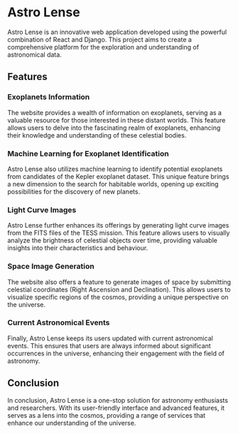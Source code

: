 # Astro Lense

Astro Lense is an innovative web application developed using the powerful combination of React and Django. This project aims to create a comprehensive platform for the exploration and understanding of astronomical data.

## Features

### Exoplanets Information

The website provides a wealth of information on exoplanets, serving as a valuable resource for those interested in these distant worlds. This feature allows users to delve into the fascinating realm of exoplanets, enhancing their knowledge and understanding of these celestial bodies.

### Machine Learning for Exoplanet Identification

Astro Lense also utilizes machine learning to identify potential exoplanets from candidates of the Kepler exoplanet dataset. This unique feature brings a new dimension to the search for habitable worlds, opening up exciting possibilities for the discovery of new planets.

### Light Curve Images

Astro Lense further enhances its offerings by generating light curve images from the FITS files of the TESS mission. This feature allows users to visually analyze the brightness of celestial objects over time, providing valuable insights into their characteristics and behaviour.

### Space Image Generation

The website also offers a feature to generate images of space by submitting celestial coordinates (Right Ascension and Declination). This allows users to visualize specific regions of the cosmos, providing a unique perspective on the universe.

### Current Astronomical Events

Finally, Astro Lense keeps its users updated with current astronomical events. This ensures that users are always informed about significant occurrences in the universe, enhancing their engagement with the field of astronomy.

## Conclusion

In conclusion, Astro Lense is a one-stop solution for astronomy enthusiasts and researchers. With its user-friendly interface and advanced features, it serves as a lens into the cosmos, providing a range of services that enhance our understanding of the universe.
